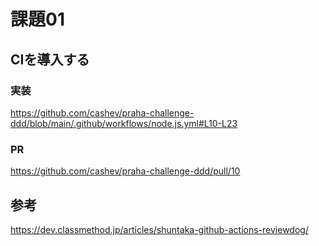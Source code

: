 # 課題01

## CIを導入する

### 実装

<https://github.com/cashev/praha-challenge-ddd/blob/main/.github/workflows/node.js.yml#L10-L23>

### PR

<https://github.com/cashev/praha-challenge-ddd/pull/10>

## 参考

<https://dev.classmethod.jp/articles/shuntaka-github-actions-reviewdog/>
